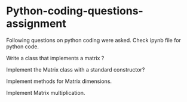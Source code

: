 # Python-coding-questions-assignment
Following questions on python coding were asked. Check ipynb file for python code.

Write a class that implements a matrix ?

Implement the Matrix class with a standard constructor?

Implement methods for Matrix dimensions.

Implement Matrix multiplication.
